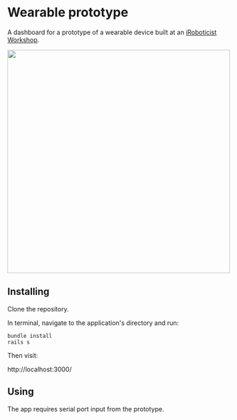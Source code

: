 # Wearable prototype

A dashboard for a prototype of a wearable device built at an [iRoboticist Workshop](http://workshop.iroboticist.com/).

<img width="500px" src="https://i.imgur.com/fqYZahN.png">


## Installing

Clone the repository.

In terminal, navigate to the application's directory and run:

    bundle install
    rails s

Then visit:

http://localhost:3000/


## Using

The app requires serial port input from the prototype.
